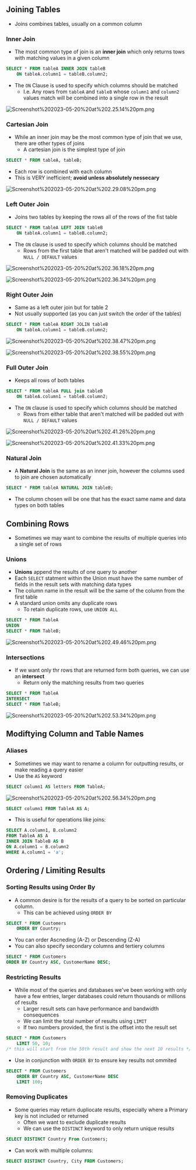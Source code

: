 ## Joining Tables
- Joins combines tables, usually on a common column

### Inner Join
- The most common type of join is an **inner join** which only returns tows with matching values in a given column

```sql
SELECT * FROM tableA INNER JOIN tableB
	ON tableA.column1 = tableB.column2;
```

- The `ON` Clause is used to specify which columns should be matched
	- I.e. Any rows from `tableA` and `tableB` whose `column1` and `column2` values match will be combined into a single row in the result

![Screenshot%202023-05-20%20at%202.25.14%20pm.png](/Images/Screenshot%202023-05-20%20at%202.25.14%20pm.png)

### Cartesian Join
- While an inner join may be the most common type of join that we use, there are other types of joins
	- A cartesian join is the simplest type of join

```sql
SELECT * FROM tableA, tableB;
```

- Each row is combined with each column
- This is VERY inefficient; **avoid unless absolutely nessecary**

![Screenshot%202023-05-20%20at%202.29.08%20pm.png](/Images/Screenshot%202023-05-20%20at%202.29.08%20pm.png)

### Left Outer Join
- Joins two tables by keeping the rows all of the rows of the fist table

```sql
SELECT * FROM tableA LEFT JOIN tableB
	ON tableA.column1 = tableB.column2;
```

- The `ON` clause is used to specify which columns should be matched
	- Rows from the first table that aren't matched will be padded out with `NULL / DEFAULT` values

![Screenshot%202023-05-20%20at%202.36.18%20pm.png](/Images/Screenshot%202023-05-20%20at%202.36.18%20pm.png)

![Screenshot%202023-05-20%20at%202.36.34%20pm.png](/Images/Screenshot%202023-05-20%20at%202.36.34%20pm.png)

### Right Outer Join
- Same as a left outer join but for table 2
- Not usually supported (as you can just switch the order of the tables)

```sql
SELECT * FROM tableA RIGHT JOLIN tableB
	ON tableA.column1 = tableB.column2;
```

![Screenshot%202023-05-20%20at%202.38.47%20pm.png](/Images/Screenshot%202023-05-20%20at%202.38.47%20pm.png)

![Screenshot%202023-05-20%20at%202.38.55%20pm.png](/Images/Screenshot%202023-05-20%20at%202.38.55%20pm.png)


### Full Outer Join
- Keeps all rows of both tables

```sql
SELECT * FROM tableA FULL join tableB
	ON tableA.column1 = tableB.column2;
```

- The `ON` clause is used to specify which columns should be matched
	- Rows from either table that aren't matched will be padded out with `NULL / DEFAULT` values

![Screenshot%202023-05-20%20at%202.41.26%20pm.png](/Images/Screenshot%202023-05-20%20at%202.41.26%20pm.png)

![Screenshot%202023-05-20%20at%202.41.33%20pm.png](/Images/Screenshot%202023-05-20%20at%202.41.33%20pm.png)

### Natural Join
- A **Natural Join** is the same as an inner join, however the columns used to join are chosen automatically

```sql
SELECT * FROM tableA NATURAL JOIN tableB;
```

- The column chosen will be one that has the exact same name and data types on both tables

## Combining Rows
- Sometimes we may want to combine the results of multiple queries into a single set of rows

### Unions
- **Unions** append the results of one query to another
- Each `SELECT` statment within the Union must have the same number of fields in the result sets with matching data types
- The column name in the result will be the same of the column from the first table
- A standard union omits any duplicate rows
	- To retain duplicate rows, use `UNION ALL`

```sql
SELECT * FROM TableA
UNION
SELECT * FROM TableB;
```

![Screenshot%202023-05-20%20at%202.49.46%20pm.png](/Images/Screenshot%202023-05-20%20at%202.49.46%20pm.png)

### Intersections
- If we want only thr rows that are returned form both queries, we can use an **intersect**
	- Return only the matching results from two queries

```sql
SELECT * FROM TableA
INTERSECT
SELECT * FROM TableB;
```

![Screenshot%202023-05-20%20at%202.53.34%20pm.png](/Images/Screenshot%202023-05-20%20at%202.53.34%20pm.png)

## Modiftying Column and Table Names

### Aliases
- Sometimes we may want to rename a column for outputting results, or make reading a query easier
- Use the `AS` keyword

```sql
SELECT column1 AS letters FROM TableA;
```

![Screenshot%202023-05-20%20at%202.56.34%20pm.png](/Images/Screenshot%202023-05-20%20at%202.56.34%20pm.png)

```sql
SELECT column1 FROM TableA AS A;
```

- This is useful for operations like joins:

```sql
SELECT A.column1, B.column2
FROM TableA AS A
INNER JOIN TableB AS B
ON A.column1 = B.column2
WHERE A.column1 = 'a';
```

## Ordering / Limiting Results

### Sorting Results using Order By
- A common desire is for the results of a query to be sorted on particular column. 
	- This can be achieved using `ORDER BY`

```sql
SELECT * FROM Customers
	ORDER BY Country;
```

- You can order Ascneding (A-Z) or Descending (Z-A)
- You can also specify secondary columns and tertiery columns

```sql
SELECT * FROM Customers
ORDER BY Country ASC, CustomerName DESC;
```

### Restricting Results
- While most of the queries and databases we've been working with only have a few entries, larger databases could return thousands or millions of results
	- Larger result sets can have performance and bandwidth consequences
	- We can limit the total number of results using `LIMIT`
	- If two numbers provided, the first is the offset into the result set

```sql
SELECT * FROM Customers
	LIMIT 50, 10; 
/* this will start from the 50th result and show the next 10 results */
```

- Use in conjunction with `ORDER BY` to ensure key results not ommited

```sql
SELECT * FROM Customers
	ORDER BY Country ASC, CustomerName DESC
	LIMIT 100;
```

### Removing Duplicates
- Some queries may return dupliocate results, especially where a Primary key is not included or returned
	- Often we want to exclude duplicate results
	- We can use the `DISTINCT` keyword to only return unique results

```sql
SELECT DISTINCT Country From Customers;
```

- Can work with multiple columns:

```sql
SELECT DISTINCT Country, City FROM Customers;
```